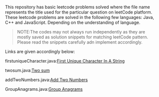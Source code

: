 This repository has basic leetcode problems solved where the file name represents the title used for the particular question on leetCode platform. These leetcode problems are solved in the following few languages: Java, C++ and JavaScript. Depending on the understanding of language.

> NOTE:The codes may not always run independently as they are mostly saved as solution snippets for matching leetCode pattern. Please read the snippets carefully adn implement accordingly.

Links are given accordingly below:

firstuniqueCharacter.java:[First Unique Character In A String](https://leetcode.com/problems/first-unique-character-in-a-string/submissions/1167036442/?envType=daily-question&envId=2024-02-05)

twosum.java:[Two sum](https://leetcode.com/problems/two-sum/description/)

addTwoNumbers.java:[Add Two Numbers](https://leetcode.com/problems/add-two-numbers/)

GroupAnagrams.java:[Group Anagrams](https://leetcode.com/problems/group-anagrams/description/?envType=daily-question&envId=2024-02-06)
